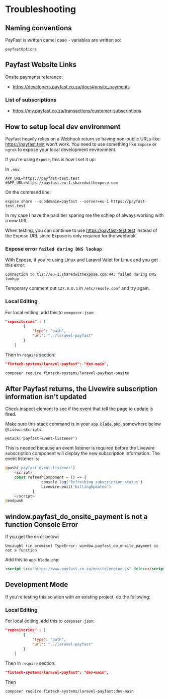 # Troubleshooting

## Naming conventions

PayFast is written camel case - variables are written so:

`payfastOptions`

## Payfast Website Links

Onsite payments reference:

- https://developers.payfast.co.za/docs#onsite_payments

### List of subscriptions

- https://my.payfast.co.za/transactions/customer-subscriptions

## How to setup local dev environment

Payfast heavily relies on a Webhook return so having non-public URLs like https://payfast.test won't work. You need to use something like `Expose` or `ngrok` to expose your local development environment.

If you're using `Expose`, this is how I set it up:

In `.env`:

```
APP_URL=https://payfast-test.test
#APP_URL=https://payfast.eu-1.sharedwithexpose.com
```

On the command line:

```
expose share --subdomain=payfast --server=eu-1 https://payfast-test.test
```

In my case I have the paid tier sparing me the schlep of always working with a new URL.

When testing, you can continue to use https://payfast-test.test instead of the Expose URL since Expose is only required for the webhook.

### Expose error `failed during DNS lookup`

With Expose, if you're using Linux and Laravel Valet for Linux and you get this error:

```
Connection to tls://eu-1.sharedwithexpose.com:443 failed during DNS lookup
```

Temporary comment out `127.0.0.1` in `/etc/resolv.conf` and try again.

### Local Editing

For local editing, add this to `composer.json`:

```json
"repositories" : [
        {
            "type": "path",
            "url": "../laravel-payfast"
        }
    ]
```

Then in `require` section:

```json
"fintech-systems/laravel-payfast": "dev-main",
```

```bash
composer require fintech-systems/laravel-payfast-onsite
```

## After Payfast returns, the Livewire subscription information isn't updated

Check inspect element to see if the event that tell the page to update is fired.

Make sure this stack command is in your `app.blade.php`, somewhere below `@livewireScripts`:

```blade
@stack('payfast-event-listener')
```

This is needed because an event listener is required before the Livewire subscription component will display the new subscription information. The event listener is:

```php
@push('payfast-event-listener')
    <script>        
    const refreshComponent = () => {
                console.log('Refreshing subscription status')
                Livewire.emit('billingUpdated')
            }
    </script>
@endpush
```

## window.payfast_do_onsite_payment is not a function Console Error

If you get the error below:

```
Uncaught (in promise) TypeError: window.payfast_do_onsite_payment is not a function
```

Add this to `app.blade.php`:

```html
<script src="https://www.payfast.co.za/onsite/engine.js" defer></script>
```

## Development Mode

If you're testing this solution with an existing project, do the following:

### Local Editing

For local editing, add this to `composer.json`:

```json
"repositories" : [
        {
            "type": "path",
            "url": "../laravel-payfast"
        }
    ]
```

Then in `require` section:

```json
"fintech-systems/laravel-payfast": "dev-main",
```

Then

```
composer require fintech-systems/laravel-payfast:dev-main
```

